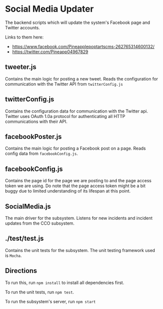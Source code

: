 # Social Media Updater

The backend scripts which will update the system's Facebook page and Twitter accounts.

Links to them here:
- https://www.facebook.com/Pineapplepoptartscms-262765314600132/
- https://twitter.com/Pineapp04967829

## tweeter.js
Contains the main logic for posting a new tweet. Reads the configuration for communication with the Twitter API from `twitterConfig.js`

## twitterConfig.js
Contains the configuration data for communication with the Twitter api. Twitter uses OAuth 1.0a protocol for authenticating all HTTP communications with their API.

## facebookPoster.js
Contains the main logic for posting a Facebook post on a page.
Reads config data from `facebookConfig.js`.

## facebookConfig.js
Contains the page id for the page we are posting to and the page access token we are using. Do note that the page access token might be a bit buggy due to limited understanding of its lifespan at this point.

## SocialMedia.js
The main driver for the subsystem. Listens for new incidents and incident updates from the CCO subsystem.

## ./test/test.js
Contains the unit tests for the subsystem. The unit testing framework used is `Mocha`.

## Directions
To run this, run `npm install` to install all dependencies first.

To run the unit tests, run `npm test`.

To run the subsystem's server, run `npm start`
